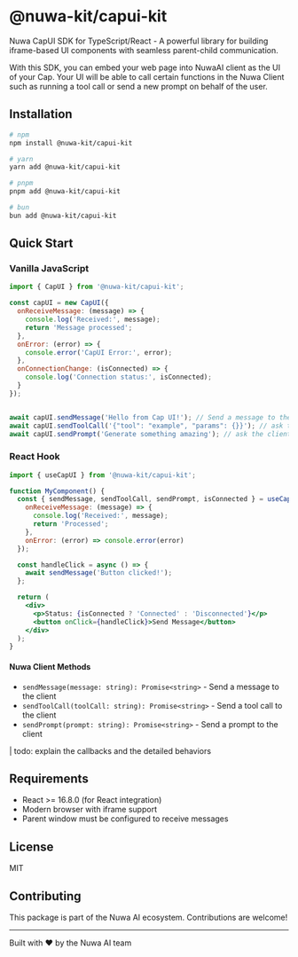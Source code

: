 # @nuwa-kit/capui-kit

Nuwa CapUI SDK for TypeScript/React - A powerful library for building iframe-based UI components with seamless parent-child communication.

With this SDK, you can embed your web page into NuwaAI client as the UI of your Cap. Your UI will be able to call certain functions in the Nuwa Client such as running a tool call or send a new prompt on behalf of the user.

## Installation

```bash
# npm
npm install @nuwa-kit/capui-kit

# yarn
yarn add @nuwa-kit/capui-kit

# pnpm
pnpm add @nuwa-kit/capui-kit

# bun
bun add @nuwa-kit/capui-kit
```

## Quick Start

### Vanilla JavaScript

```javascript
import { CapUI } from '@nuwa-kit/capui-kit';

const capUI = new CapUI({
  onReceiveMessage: (message) => {
    console.log('Received:', message);
    return 'Message processed';
  },
  onError: (error) => {
    console.error('CapUI Error:', error);
  },
  onConnectionChange: (isConnected) => {
    console.log('Connection status:', isConnected);
  }
});


await capUI.sendMessage('Hello from Cap UI!'); // Send a message to the Nuwa client
await capUI.sendToolCall('{"tool": "example", "params": {}}'); // ask the client to execute a tool call
await capUI.sendPrompt('Generate something amazing'); // ask the client to send a prompt for the user
```

### React Hook

```jsx
import { useCapUI } from '@nuwa-kit/capui-kit';

function MyComponent() {
  const { sendMessage, sendToolCall, sendPrompt, isConnected } = useCapUI({
    onReceiveMessage: (message) => {
      console.log('Received:', message);
      return 'Processed';
    },
    onError: (error) => console.error(error)
  });

  const handleClick = async () => {
    await sendMessage('Button clicked!');
  };

  return (
    <div>
      <p>Status: {isConnected ? 'Connected' : 'Disconnected'}</p>
      <button onClick={handleClick}>Send Message</button>
    </div>
  );
}
```

#### Nuwa Client Methods

- `sendMessage(message: string): Promise<string>` - Send a message to the client
- `sendToolCall(toolCall: string): Promise<string>` - Send a tool call to the client
- `sendPrompt(prompt: string): Promise<string>` - Send a prompt to the client

| todo: explain the callbacks and the detailed behaviors

## Requirements

- React >= 16.8.0 (for React integration)
- Modern browser with iframe support
- Parent window must be configured to receive messages

## License

MIT

## Contributing

This package is part of the Nuwa AI ecosystem. Contributions are welcome!

---

Built with ❤️ by the Nuwa AI team